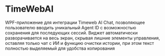 # TimeWebAI
WPF-приложение для интеграции Timeweb AI Chat, позволяющее пользователю вводить уникальный Agent ID с возможностью сохранения для последующих сессий. Виджет автоматически разворачивается на весь экран, скрывая лишние элементы управления, оставляя только чат с ИИ и функцию очистки истории, при этом текст полностью выделяемый для удобства копирования
